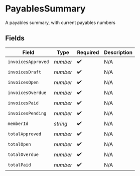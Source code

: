 # PayablesSummary

A payables summary, with current payables numbers


## Fields

| Field              | Type               | Required           | Description        |
| ------------------ | ------------------ | ------------------ | ------------------ |
| `invoicesApproved` | *number*           | :heavy_check_mark: | N/A                |
| `invoicesDraft`    | *number*           | :heavy_check_mark: | N/A                |
| `invoicesOpen`     | *number*           | :heavy_check_mark: | N/A                |
| `invoicesOverdue`  | *number*           | :heavy_check_mark: | N/A                |
| `invoicesPaid`     | *number*           | :heavy_check_mark: | N/A                |
| `invoicesPending`  | *number*           | :heavy_check_mark: | N/A                |
| `memberId`         | *string*           | :heavy_check_mark: | N/A                |
| `totalApproved`    | *number*           | :heavy_check_mark: | N/A                |
| `totalOpen`        | *number*           | :heavy_check_mark: | N/A                |
| `totalOverdue`     | *number*           | :heavy_check_mark: | N/A                |
| `totalPaid`        | *number*           | :heavy_check_mark: | N/A                |